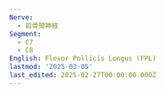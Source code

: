 ```yaml
---
Nerve:
  - 前骨間神経
Segment:
  - C7
  - C8
English: Flexor Pollicis Longus (FPL)
lastmod: '2025-03-05'
last_edited: 2025-02-27T00:00:00.000Z
---
```



